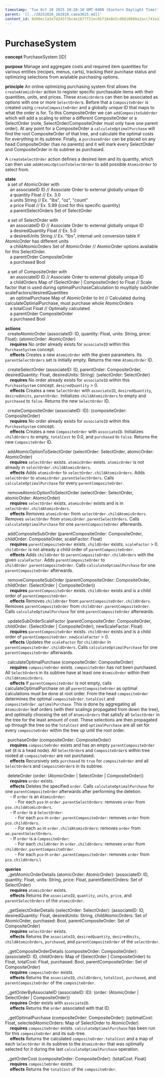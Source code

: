 ```yaml
---
timestamp: 'Tue Oct 28 2025 10:28:10 GMT-0400 (Eastern Daylight Time)'
parent: '[[../20251028_102810.caea3625.md]]'
content_id: 8d90ec1a5e7d245f3bc4e1677f21ec6b718e8e5cd6018980a2accf41ea77c8a8
---
```


# PurchaseSystem

**concept** PurchaseSystem \[ID]

**purpose** Manage and aggregate costs and required item quantities for various entities (recipes, menus, carts), tracking their purchase status and optimizing selections from available purchasing options.

**principle** An online optimizing purchasing system first allows the `createAtomicOrder` action to register specific purchasable items with their quantities, units, and prices. These `AtomicOrder`s can then be associated as options with one or more `SelectOrder`s. Before that a `CompositeOrder` is created using `createCompositeOrder` and a globally unique ID that maps to what the order is for. To this CompositeOrder we can `addCompositeSubOrder` which will add a scaling to either a different CompositeOrder or a SelectOrder (note, SelectOrder/CompositeOrder must only have one parent order). At any point for a CompositeOrder a `calculateOptimalPurchase` will find the root CompositeOrder of that tree, and calculate the optimal costs for everything in its subtree. Finally, a `purchaseOrder` can be placed on any head CompositeOrder (has no parents) and it will mark every SelectOrder and CompositeOrder in its subtree as purchased.

A `createSelectOrder` action defines a desired item and its quantity, which can then use `addAtomicOptionToSelectOrder` to add possible `AtomicOrder` to select from.

**state**\
  a set of AtomicOrder with\
    an associateID ID // Associate Order to external globally unique ID\
    a quantity Float // Ex. 3.0\
    a units String // Ex. "lbs", "oz", "count"\
    a price Float // Ex. 5.99 (cost for this specific quantity)\
    a parentSelectOrders Set of SelectOrder

  a set of SelectOrder with\
    an associateID ID // Associate Order to external globally unique ID\
    a desiredQuantity Float // Ex. 5.0\
    a desiredUnits String // Ex. "lbs", internal unit conversion table if AtomicOrder has different units\
    a childAtomicOrders Set of AtomicOrder // AtomicOrder options available for *this* SelectOrder.\
    a parentOrder CompositeOrder\
    a purchased Bool

  a set of CompositeOrder with\
    an associateID ID // Associate Order to external globally unique ID\
    a childOrders Map of (SelectOrder | CompositeOrder) to Float // Scale factor that is used during optimalPurchaseCalculation to muyltiply subOrder scaleFactors/desiredQuantities\
    an optimalPurchase Map of AtomicOrder to Int // Calculated during calculateOptimalPurchase, must purchase whole AtomicOrders\
    a totalCost Float // Optimally calculated\
    a parentOrder CompositeOrder\
    a purchased Bool

**actions**\
  createAtomicOrder (associateID: ID, quantity: Float, units: String, price: Float): (atomicOrder: AtomicOrder)\
    **requires** No order already exists for `associateID` within this `PurchaseSystem` concept.\
    **effects** Creates a new `AtomicOrder` with the given parameters. Its `parentSelectOrders` set is initially empty. Returns the new `AtomicOrder` ID.

  createSelectOrder (associateID: ID, parentOrder: CompositeOrder, desiredQuantity: Float, desiredUnits: String): (selectOrder: SelectOrder)\
    **requires** No order already exists for `associateID` within this `PurchaseSystem` concept. `desiredQuantity` > 0.\
    **effects** Creates a new `SelectOrder` with `associateID`, `desiredQuantity`, `desiredUnits`, `parentOrder`. Initializes `childAtomicOrders` to empty and `purchased` to `false`. Returns the new `SelectOrder` ID.

  createCompositeOrder (associateID: ID): (compositeOrder: CompositeOrder)\
    **requires** No order already exists for `associateID` within this `PurchaseSystem` concept.\
    **effects** Creates a new `CompositeOrder` with `associateID`. Initializes `childOrders` to empty, `totalCost` to 0.0, and `purchased` to `false`. Returns the new `CompositeOrder` ID.

  addAtomicOptionToSelectOrder (selectOrder: SelectOrder, atomicOrder: AtomicOrder)\
    **requires** `selectOrder` exists. `atomicOrder` exists. `atomicOrder` is not already in `selectOrder.childAtomicOrders`.\
    **effects** Adds `atomicOrder` to `selectOrder.childAtomicOrders`. Adds `selectOrder` to `atomicOrder.parentSelectOrders`. Calls `calculateOptimalPurchase` for every `parentCompositeOrder`.

  removeAtomicOptionToSelectOrder (selectOrder: SelectOrder, atomicOrder: AtomicOrder)\
    **requires** `selectOrder` exists. `atomicOrder` exists and is in `selectOrder.childAtomicOrders`.\
    **effects** Removes `atomicOrder` from `selectOrder.childAtomicOrders`. Removes `selectOrder` from `atomicOrder.parentSelectOrders`. Calls `calculateOptimalPurchase` for one `parentCompositeOrder` afterwards.

  addCompositeSubOrder (parentCompositeOrder: CompositeOrder, childOrder: CompositeOrder, scaleFactor: Float)\
    **requires** `parentCompositeOrder` exists. `childOrder` exists. `scaleFactor` > 0. `childOrder` is not already a child order of `parentCompositeOrder`.\
    **effects** Adds `childOrder` to `parentCompositeOrder.childOrders` with the given `scaleFactor`. Adds `parentCompositeOrder` to `childOrder.parentCompositeOrder`. Calls `calculateOptimalPurchase` for one `parentCompositeOrder` afterwards.

  removeCompositeSubOrder (parentCompositeOrder: CompositeOrder, childOrder: (SelectOrder | CompositeOrder))\
    **requires** `parentCompositeOrder` exists. `childOrder` exists and is a child order of `parentCompositeOrder`.\
    **effects** Removes `childOrder` from `parentCompositeOrder.childOrders`. Removes `parentCompositeOrder` from `childOrder.parentCompositeOrder`. Calls `calculateOptimalPurchase` for one `parentCompositeOrder` afterwards.

  updateSubOrderScaleFactor (parentCompositeOrder: CompositeOrder, childOrder: (SelectOrder | CompositeOrder), newScaleFactor: Float)\
    **requires** `parentCompositeOrder` exists. `childOrder` exists and is a child order of `parentCompositeOrder`. `newScaleFactor` > 0.\
    **effects** Updates the `scaleFactor` for `childOrder` in `parentCompositeOrder.childOrders`. Calls `calculateOptimalPurchase` for one `parentCompositeOrder` afterwards.

  calculateOptimalPurchase (compositeOrder: CompositeOrder)\
    **requires** `compositeOrder` exists. `compositeOrder` has not been purchased. All `SelectOrder`s in its subtree have at least one `AtomicOrder` within their `childAtomicOrders`.\
    **effects** If `parentCompositeOrder` is not empty, calls calculateOptimalPurchase on all `parentCompositeOrder` as optimal calculations must be done at root order. From the head `compositeOrder` determines the optimal `compositeOrder.totalCost` and `compositeOrder.optimalPurchase`. This is done by aggregating all `AtomicOrder` leaf orders (with their scalings propagated from down the tree), and optimally choosing the set of `AtomicOrders` that satisfy all `SelectOrder` in the tree for the least amount of cost. These selections are then propagated up through the tree so the `totalCost` and `optimalPurchase` are all set for every `compositeOrder` within the tree up until the root order.

  purchaseOrder (compositeOrder: CompositeOrder)\
    **requires** `compositeOrder` exists and has an empty `parentCompositeOrder` set (it is a head node). All `SelectOrder`s and `CompositeOrder`s within tree rooted at `compositeOrder` are not purchased.\
    **effects** Recursively sets `purchased` to `true` for `compositeOrder` and all `SelectOrder`s and `CompositeOrder`s in its subtree.

  deleteOrder (order: (AtomicOrder | SelectOrder | CompositeOrder))\
    **requires** `order` exists.\
    **effects** Deletes the specified `order`. Calls `calculateOptimalPurchase` for one `parentCompositeOrder` afterwards after performing the deletion.\
    - If `order` is an `AtomicOrder`:\
        - For each `pso` in `order.parentSelectOrders`: removes `order` from `pso.childAtomicOrders`.\
    - If `order` is a `SelectOrder`:\
        - For each `pco` in `order.parentCompositeOrder`: removes `order` from `pco.childOrders`.\
        - For each `ao` in `order.childAtomicOrders`: removes `order` from `ao.parentSelectOrders`.\
    - If `order` is a `CompositeOrder`:\
        - For each `childOrder` in `order.childOrders`: removes `order` from `childOrder.parentCompositeOrder`.\
        - For each `pco` in `order.parentCompositeOrder`: removes `order` from `pco.childOrders`.\\

**queries**\
  \_getAtomicOrderDetails (atomicOrder: AtomicOrder): (associateID: ID, quantity: Float, units: String, price: Float, parentSelectOrders: Set of SelectOrder)\
    **requires** `atomicOrder` exists.\
    **effects** Returns the `associateID`, `quantity`, `units`, `price`, and `parentSelectOrders` of the `atomicOrder`.

  \_getSelectOrderDetails (selectOrder: SelectOrder): (associateID: ID, desiredQuantity: Float, desiredUnits: String, childAtomicOrders: Set of AtomicOrder, purchased: Bool, parentCompositeOrder: Set of CompositeOrder)\
    **requires** `selectOrder` exists.\
    **effects** Returns the `associateID`, `desiredQuantity`, `desiredUnits`, `childAtomicOrders`, `purchased`, and `parentCompositeOrder` of the `selectOrder`.

  \_getCompositeOrderDetails (compositeOrder: CompositeOrder): (associateID: ID, childOrders: Map of (SelectOrder | CompositeOrder) to Float, totalCost: Float, purchased: Bool, parentCompositeOrder: Set of CompositeOrder)\
    **requires** `compositeOrder` exists.\
    **effects** Returns the `associateID`, `childOrders`, `totalCost`, `purchased`, and `parentCompositeOrder` of the `compositeOrder`.

  \_getOrderByAssociateID (associateID: ID): (order: (AtomicOrder | SelectOrder | CompositeOrder))\
    **requires** Order exists with `associateID`.\
    **effects** Returns the `order` associated with that ID.

  \_getOptimalPurchase (compositeOrder: CompositeOrder): (optimalCost: Float, selectedAtomicOrders: Map of SelectOrder to AtomicOrder)\
    **requires** `compositeOrder` exists. `calculateOptimalPurchase` has been run for this `compositeOrder` and its sub-tree.\
    **effects** Returns the calculated `compositeOrder.totalCost` and a map of each `SelectOrder` in its subtree to the `AtomicOrder` that was optimally selected for it during the last `calculateOptimalPurchase` operation.

  \_getOrderCost (compositeOrder: CompositeOrder): (totalCost: Float)\
    **requires** `compositeOrder` exists.\
    **effects** Returns the `totalCost` of the `compositeOrder`.
